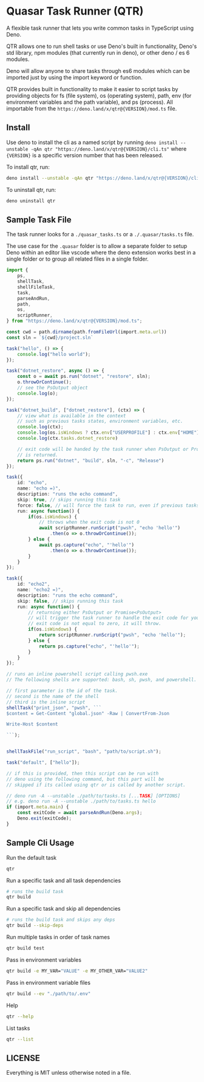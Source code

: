 # Quasar Task Runner (QTR)

A flexible task runner that lets you write common tasks in TypeScript using Deno.

QTR allows one to run shell tasks or use Deno's built in functionality, Deno's std
library, npm modules (that currently run in deno), or other deno / es 6 modules.

Deno will allow anyone to share tasks through es6 modules which can be imported
just by using the import keyword or function.

QTR provides built in functionality to make it easier to script tasks by providing
objects for fs (file system), os (operating system), path, env (for environment
variables and the path variable), and ps (process). All importable from the
`https://deno.land/x/qtr@{VERSION}/mod.ts` file.

## Install

Use deno to install the cli as a named script by
running `deno install --unstable -qAn qtr "https://deno.land/x/qtr@{VERSION}/cli.ts"`
where `{VERSION}` is a specific version number that has been released.

To install qtr, run:

```bash
deno install --unstable -qAn qtr "https://deno.land/x/qtr@{VERSION}/cli.ts"
```

To uninstall qtr, run:

```bash
deno uninstall qtr
```

## Sample Task File

The task runner looks for a `./quasar_tasks.ts` or a `./.quasar/tasks.ts` file.

The use case for the `.quasar` folder is to allow a separate folder to setup
Deno within an editor like vscode where the deno extension works best in a single folder
or to group all related files in a single folder.

```typescript
import { 
    ps, 
    shellTask, 
    shellFileTask, 
    task, 
    parseAndRun, 
    path, 
    os,
    scriptRunner, 
} from "https://deno.land/x/qtr@{VERSION}/mod.ts";

const cwd = path.dirname(path.fromFileUrl(import.meta.url))
const sln = `${cwd}/project.sln`

task("hello", () => {
    console.log("hello world");
});

task("dotnet_restore", async () => {
    const o = await ps.run("dotnet", "restore", sln);
    o.throwOrContinue();
    // see the PsOutput object
    console.log(o);
});

task("dotnet_build", ["dotnet_restore"], (ctx) => {
    // view what is available in the context 
    // such as previous tasks states, environment variables, etc.
    console.log(ctx);
    console.log(os.isWindows ? ctx.env["USERPROFILE"] : ctx.env["HOME"])
    console.log(ctx.tasks.dotnet_restore)

    // exit code will be handed by the task runner when PsOutput or Prosmise<PsOutput> 
    // is returned.
    return ps.run("dotnet", "build", sln, "-c", "Release")
});

task({
    id: "echo",
    name: "echo =)",
    description: "runs the echo command",
    skip: true, // skips running this task
    force: false, // will force the task to run, even if previous tasks fail
    run: async function() {
        if(os.isWindows) {
            // throws when the exit code is not 0
            await scriptRunner.runScript("pwsh", "echo 'hello'")
                .then(o => o.throwOrContinue());
        } else {
            await ps.capture("echo", "'hello'")
                .then(o => o.throwOrContinue());
        }
    }
});

task({
    id: "echo2",
    name: "echo2 =)",
    description: "runs the echo command",
    skip: false, // skips running this task
    run: async function() {
        // returning either PsOutput or Promise<PsOutput>
        // will trigger the task runner to handle the exit code for you. e.g when 
        // exit code is not equal to zero, it will throw.
        if(os.isWindows) {
            return scriptRunner.runScript("pwsh", "echo 'hello'");
        } else {
            return ps.capture("echo", "'hello'");
        }
    }
});

// runs an inline powershell script calling pwsh.exe
// The following shells are supported: bash, sh, pwsh, and powershell.

// first parameter is the id of the task.
// second is the name of the shell
// third is the inline script 
shellTask("print_json", "pwsh", ```
$content = Get-Content "global.json" -Raw | ConvertFrom-Json

Write-Host $content

```);


shellTaskFile("run_script", "bash", "path/to/script.sh");

task("default", ["hello"]);

// if this is provided, then this script can be run with
// deno using the following command, but this part will be
// skipped if its called using qtr or is called by another script.

// deno run -A --unstable ./path/to/tasks.ts [...TASK] [OPTIONS]
// e.g. deno run -A --unstable ./path/to/tasks.ts hello
if (import.meta.main) {
    const exitCode = await parseAndRun(Deno.args);
    Deno.exit(exitCode);
}
```

## Sample Cli Usage

Run the default task

```bash
qtr 
```

Run a specific task and all task dependencies

```bash
# runs the build task
qtr build
```

Run a specific task and skip all dependencies

```bash
# runs the build task and skips any deps
qtr build --skip-deps
```

Run multiple tasks in order of task names

```bash
qtr build test
```

Pass in environment variables

```bash
qtr build -e MY_VAR="VALUE" -e MY_OTHER_VAR="VALUE2"
```

Pass in environment variable files

```bash
qtr build --ev "./path/to/.env"
```

Help

```bash
qtr --help
```

List tasks

```bash
qtr --list
```

## LICENSE

Everything is MIT unless otherwise noted in a file.

